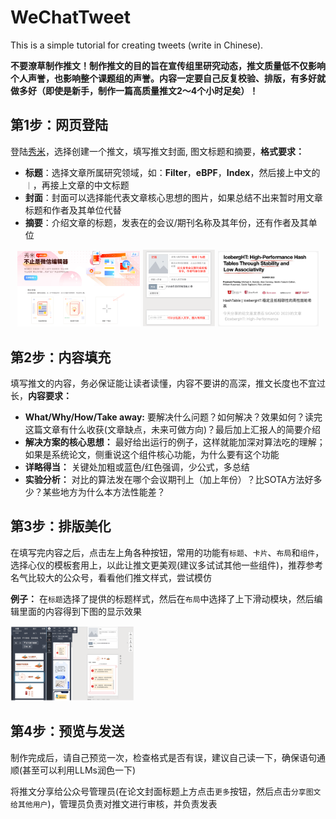 # WeChatTweet

This is a simple tutorial for creating tweets (write in Chinese). 


**不要潦草制作推文！制作推文的目的旨在宣传组里研究动态，推文质量低不仅影响个人声誉，也影响整个课题组的声誉。内容一定要自己反复校验、排版，有多好就做多好（即使是新手，制作一篇高质量推文2～4个小时足矣）！**

## 第1步：网页登陆
登陆[秀米](https://xiumi.us/#/)，选择创建一个推文，填写推文封面, 图文标题和摘要，**格式要求：**
- **标题**：选择文章所属研究领域，如：**Filter**，**eBPF**，**Index**，然后接上中文的`｜`，再接上文章的中文标题
- **封面**：封面可以选择能代表文章核心思想的图片，如果总结不出来暂时用文章标题和作者及其单位代替
- **摘要**：介绍文章的标题，发表在的会议/期刊名称及其年份，还有作者及其单位

<div align="center">
    <img src="/xiumi.png" alt="图片1" width="39%" style="max-width: 300px;">
    <img src="/template.png" alt="图片2" width="23%" style="max-width: 300px;">
    <img src="/cover.png" alt="图片3" width="32%" style="max-width: 300px;">
</div>
                        

## 第2步：内容填充
填写推文的内容，务必保证能让读者读懂，内容不要讲的高深，推文长度也不宜过长，**内容要求：**

- **What/Why/How/Take away:** 要解决什么问题？如何解决？效果如何？读完这篇文章有什么收获(文章缺点，未来可做方向)？最后加上汇报人的简要介绍
- **解决方案的核心思想：** 最好给出运行的例子，这样就能加深对算法吃的理解；如果是系统论文，侧重说这个组件核心功能，为什么要有这个功能
- **详略得当：** 关键处加粗或蓝色/红色强调，少公式，多总结
- **实验分析：** 对比的算法发在哪个会议期刊上（加上年份）？比SOTA方法好多少？某些地方为什么本方法性能差？

## 第3步：排版美化

在填写完内容之后，点击左上角各种按钮，常用的功能有`标题`、`卡片`、`布局`和`组件`，选择心仪的模板套用上，以此让推文更美观(建议多试试其他一些组件)，推荐参考名气比较大的公众号，看看他们推文样式，尝试模仿

**例子：**
在`标题`选择了提供的标题样式，然后在`布局`中选择了上下滑动模块，然后编辑里面的内容得到下图的显示效果

<img src="/design.png" alt="图片4" width="39%" style="max-width: 300px;">

## 第4步：预览与发送
制作完成后，请自己预览一次，检查格式是否有误，建议自己读一下，确保语句通顺(甚至可以利用LLMs润色一下)

将推文分享给公众号管理员(在论文封面标题上方点击`更多`按钮，然后点击`分享图文给其他用户`)，管理员负责对推文进行审核，并负责发表




